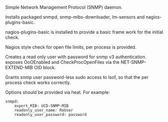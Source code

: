 Simple Network Management Protocol (SNMP) daemon.

Installs packaged snmpd, snmp-mibs-downloader, lm-sensors and
nagios-plugins-basic.

nagios-plugins-basic is installed to provide a basic frame work for the initial
check.

Nagios style check for open file limits, per process is provided.

Creates a read only user with password for snmp v3 authentication.
exposes OoOEnabled and CheckProcOpenFiles via the NET-SNMP-EXTEND-MIB OID
block.

Grants snmp user password-less sudo access to lsof, so that the per process
check works correctly.

Options should be provided via heat. For example:

    snmpd:
        export_MIB: UCD-SNMP-MIB
        readonly_user_name: RoUser
        readonly_user_password: password
